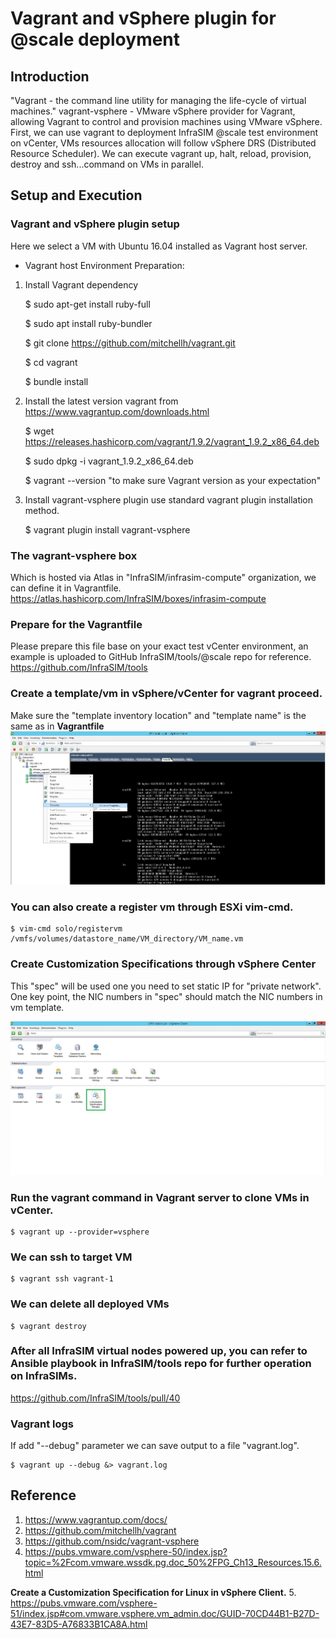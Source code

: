 # Vagrant and vSphere plugin for @scale deployment
## Introduction
"Vagrant - the command line utility for managing the life-cycle of virtual machines."
vagrant-vsphere - VMware vSphere provider for Vagrant, allowing Vagrant to control and provision machines using VMware 
vSphere. First, we can use vagrant to deployment InfraSIM @scale test environment on vCenter, VMs resources allocation will follow vSphere DRS (Distributed Resource Scheduler).
We can execute vagrant up, halt, reload, provision, destroy and ssh...command on VMs in parallel.

## Setup and Execution
### Vagrant and vSphere plugin setup
Here we select a VM with Ubuntu 16.04 installed as Vagrant host server.

* Vagrant host Environment Preparation: 
1. Install Vagrant dependency

	$ sudo apt-get install ruby-full
 
	$ sudo apt install ruby-bundler

	$ git clone https://github.com/mitchellh/vagrant.git

	$ cd vagrant

	$ bundle install

2. Install the latest version vagrant from https://www.vagrantup.com/downloads.html

	$ wget https://releases.hashicorp.com/vagrant/1.9.2/vagrant_1.9.2_x86_64.deb 

	$ sudo dpkg -i vagrant_1.9.2_x86_64.deb
	
	$ vagrant --version "to make sure Vagrant version as your expectation"

3. Install vagrant-vsphere plugin use standard vagrant plugin installation method.

	$ vagrant plugin install vagrant-vsphere

### The vagrant-vsphere box 
Which is hosted via Atlas in "InfraSIM/infrasim-compute" organization, we can define it in Vagrantfile.
https://atlas.hashicorp.com/InfraSIM/boxes/infrasim-compute

### Prepare for the **Vagrantfile** 
Please prepare this file base on your exact test vCenter environment, an example is uploaded to GitHub InfraSIM/tools/@scale repo for reference.
   https://github.com/InfraSIM/tools

### Create a template/vm in vSphere/vCenter for vagrant proceed. 

Make sure the "template inventory location" and "template name" is the same as in **Vagrantfile**
![Clone a template in vCenter](https://github.com/chenge3/pics_for_wiki/blob/master/clone_to_template_in_vCenter.jpeg)

### You can also create a register vm through ESXi vim-cmd.
	
	$ vim-cmd solo/registervm /vmfs/volumes/datastore_name/VM_directory/VM_name.vm

### Create Customization Specifications through vSphere Center

This "spec" will be used one you need to set static IP for "private network".
One key point, the NIC numbers in "spec" should match the NIC numbers in vm template.

![Create Customization Specification ](https://github.com/chenge3/pics_for_wiki/blob/master/Create_Customization_Specifications.jpeg)

### Run the vagrant command in Vagrant server to clone VMs in vCenter.
	
	$ vagrant up --provider=vsphere

### We can ssh to target VM
	
	$ vagrant ssh vagrant-1  

### We can delete all deployed VMs 

	$ vagrant destroy

### After all InfraSIM virtual nodes powered up, you can refer to Ansible playbook in InfraSIM/tools repo for further operation on InfraSIMs. 
https://github.com/InfraSIM/tools/pull/40

### Vagrant logs
If add "--debug" parameter we can save output to a file "vagrant.log". 

	$ vagrant up --debug &> vagrant.log

## Reference
1. https://www.vagrantup.com/docs/
2. https://github.com/mitchellh/vagrant
3. https://github.com/nsidc/vagrant-vsphere
4. https://pubs.vmware.com/vsphere-50/index.jsp?topic=%2Fcom.vmware.wssdk.pg.doc_50%2FPG_Ch13_Resources.15.6.html

**Create a Customization Specification for Linux in vSphere Client.**
5. https://pubs.vmware.com/vsphere-51/index.jsp#com.vmware.vsphere.vm_admin.doc/GUID-70CD44B1-B27D-43E7-83D5-A76833B1CA8A.html
